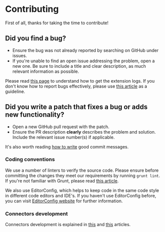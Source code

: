 # Contributing

First of all, thanks for taking the time to contribute!

## Did you find a bug?

* Ensure the bug was not already reported by searching on GitHub under issues.
* If you're unable to find an open issue addressing the problem, open a new one. Be sure to include a title and clear description, as much relevant information as possible.

Please read [this page][1] to understand how to get the extension logs.
If you don't know how to report bugs effectively, please use [this article][2] as a guideline.

## Did you write a patch that fixes a bug or adds new functionality?

* Open a new GitHub pull request with the patch.
* Ensure the PR description __clearly__ describes the problem and solution. Include the relevant issue number(s) if applicable.

It's also worth reading [how to write][3] good commit messages.

### Coding conventions

We use a number of linters to verify the source code. Please ensure before committing the changes they meet our requirements by running `grunt lint`. If you're not familiar with Grunt, please read [this article][4].

We also use EditorConfig, which helps to keep code in the same code style in different code editors and IDE's. If you haven't use EditorConfig before, you can visit [EditorConfig website][5] for further information.

### Connectors development

Connectors development is explained in [this][6] and [this][7] articles.

[1]: https://github.com/web-scrobbler/web-scrobbler/wiki/Debug-the-extension
[2]: http://www.chiark.greenend.org.uk/~sgtatham/bugs.html
[3]: http://chris.beams.io/posts/git-commit/
[4]: http://gruntjs.com/getting-started
[5]: http://editorconfig.org/#overview
[6]: https://github.com/web-scrobbler/web-scrobbler/wiki/Connectors-development
[7]: https://github.com/web-scrobbler/web-scrobbler/wiki/Setup-development-environment
